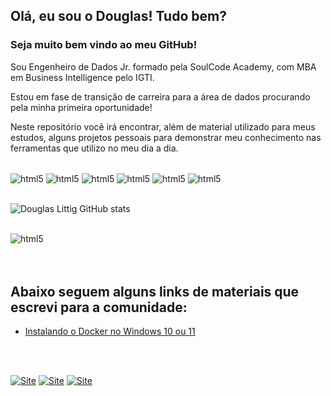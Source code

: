 ## Olá, eu sou o Douglas! Tudo bem?


### Seja muito bem vindo ao meu GitHub!

Sou Engenheiro de Dados Jr. formado pela SoulCode Academy, com MBA em Business Intelligence pelo IGTI.

Estou em fase de transição de carreira para a área de dados procurando pela minha primeira oportunidade!

Neste repositório você irá encontrar, além de material utilizado para meus estudos, alguns projetos pessoais para demonstrar meu conhecimento nas ferramentas que utilizo no meu dia a dia.

<div style="display: inline_block"><br/>
    <img align="center" alt="html5" src="https://img.shields.io/badge/Python-3776AB?style=for-the-badge&logo=python&logoColor=white"/>
    <img align="center" alt="html5" src="https://img.shields.io/badge/MySQL-00000F?style=for-the-badge&logo=mysql&logoColor=white"/>
    <img align="center" alt="html5" src="https://img.shields.io/badge/PostgreSQL-316192?style=for-the-badge&logo=postgresql&logoColor=white"/>
    <img align="center" alt="html5" src="https://img.shields.io/badge/MongoDB-4EA94B?style=for-the-badge&logo=mongodb&logoColor=white"/>
    <img align="center" alt="html5" src="https://img.shields.io/badge/Google_Cloud-4285F4?style=for-the-badge&logo=google-cloud&logoColor=white"/>
    <img align="center" alt="html5" src="https://img.shields.io/badge/Microsoft_Azure-0089D6?style=for-the-badge&logo=microsoft-azure&logoColor=white"/>
</div> 
<br>

![Douglas Littig GitHub stats](https://github-readme-stats.vercel.app/api?username=gittil&theme=dracula&show_icons=true)

<div style="display: inline_block"><br/>
    <img align="center" alt="html5" src="https://github-readme-stats.vercel.app/api/top-langs/?username=gittil&theme=dracula"/>
</div>


<br/>
<br/>

## Abaixo seguem alguns links de materiais que escrevi para a comunidade:

- [Instalando o Docker no Windows 10 ou 11](@douglaslittig/instalando-o-docker-no-windows-10-ou-11-197b05aa9950)

<br>
<br>


[![Site](https://img.shields.io/badge/Medium-12100E?style=for-the-badge&logo=medium&logoColor=white)](https://medium.com/@douglaslittig)
[![Site](https://img.shields.io/badge/LinkedIn-0077B5?style=for-the-badge&logo=linkedin&logoColor=white)](https://www.linkedin.com/in/douglaslittig/)
[![Site](https://img.shields.io/badge/Gmail-D14836?style=for-the-badge&logo=gmail&logoColor=white)](mailto:douglas.littig@gmail.com)




<br/>
<br/>





